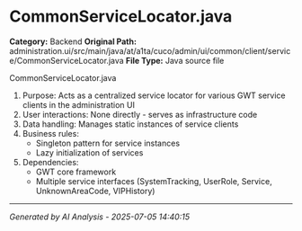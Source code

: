 # CommonServiceLocator.java

**Category:** Backend
**Original Path:** administration.ui/src/main/java/at/a1ta/cuco/admin/ui/common/client/service/CommonServiceLocator.java
**File Type:** Java source file

CommonServiceLocator.java
1. Purpose: Acts as a centralized service locator for various GWT service clients in the administration UI
2. User interactions: None directly - serves as infrastructure code
3. Data handling: Manages static instances of service clients
4. Business rules: 
   - Singleton pattern for service instances
   - Lazy initialization of services
5. Dependencies:
   - GWT core framework
   - Multiple service interfaces (SystemTracking, UserRole, Service, UnknownAreaCode, VIPHistory)

---
*Generated by AI Analysis - 2025-07-05 14:40:15*
